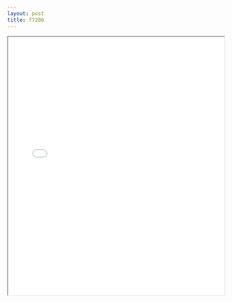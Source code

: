 ```yaml
---
layout: post
title: f7206
---
```


<div class="pdf-container">
<iframe src="/ea/assets/pdfs/f7206.pdf" height="600" width="100%" allowFullScreen="true"></iframe>
</div>

